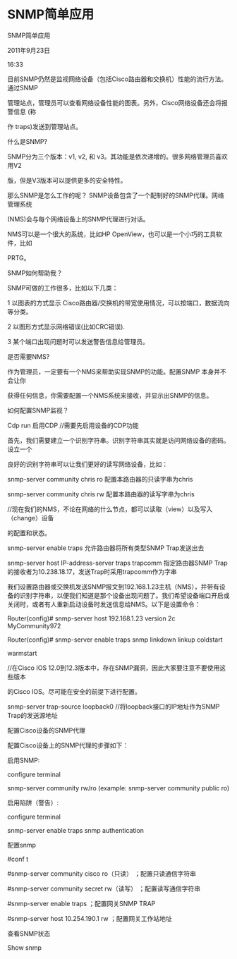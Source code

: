 # SNMP简单应用

SNMP简单应用

2011年9月23日

16:33

目前SNMP仍然是监视网络设备（包括Cisco路由器和交换机）性能的流行方法。通过SNMP

管理站点，管理员可以查看网络设备性能的图表。另外，Cisco网络设备还会将报警信息 (称

作 traps)发送到管理站点。

什么是SNMP?

SNMP分为三个版本：v1, v2, 和 v3。其功能是依次递增的。很多网络管理员喜欢用V2

版，但是V3版本可以提供更多的安全特性。

那么SNMP是怎么工作的呢？ SNMP设备包含了一个配制好的SNMP代理。网络管理系统

(NMS)会与每个网络设备上的SNMP代理进行对话。

NMS可以是一个很大的系统，比如HP OpenView，也可以是一个小巧的工具软件，比如

PRTG。

SNMP如何帮助我？

SNMP可做的工作很多，比如以下几类：

1 以图表的方式显示 Cisco路由器/交换机的带宽使用情况，可以按端口，数据流向等分类。

2 以图形方式显示网络错误(比如CRC错误).

3 某个端口出现问题时可以发送警告信息给管理员。

是否需要NMS?

作为管理员，一定要有一个NMS来帮助实现SNMP的功能。配置SNMP 本身并不会让你

获得任何信息，你需要配置一个NMS系统来接收，并显示出SNMP的信息。

如何配置SNMP监视？

Cdp run 启用CDP //需要先启用设备的CDP功能

首先，我们需要建立一个识别字符串。识别字符串其实就是访问网络设备的密码。设立一个

良好的识别字符串可以让我们更好的读写网络设备，比如：

snmp-server community chris ro 配置本路由器的只读字串为chris

snmp-server community chris rw 配置本路由器的读写字串为chris

//现在我们的NMS，不论在网络的什么节点，都可以读取（view）以及写入（change）设备

的配置和状态。

snmp-server enable traps 允许路由器将所有类型SNMP Trap发送出去

snmp-server host IP-address-server traps trapcomm 指定路由器SNMP Trap的接收者为10.238.18.17，发送Trap时采用trapcomm作为字串

我们设置路由器或交换机发送SNMP报文到192.168.1.23主机（NMS），并带有设备的识别字符串，以便我们知道是那个设备出现问题了。我们希望设备端口开启或关闭时，或者有人重新启动设备时发送信息给NMS。以下是设置命令：

Router(config)# snmp-server host 192.168.1.23 version 2c MyCommunity972

Router(config)# snmp-server enable traps snmp linkdown linkup coldstart

warmstart

//在Cisco IOS 12.0到12.3版本中，存在SNMP漏洞，因此大家要注意不要使用这些版本

的Cisco IOS。尽可能在安全的前提下进行配置。

snmp-server trap-source loopback0 //将loopback接口的IP地址作为SNMP Trap的发送源地址

配置Cisco设备的SNMP代理

配置Cisco设备上的SNMP代理的步骤如下：

启用SNMP:

configure terminal

snmp-server community rw/ro (example: snmp-server community public ro)

启用陷阱（警告）:

configure terminal

snmp-server enable traps snmp authentication

配置snmp

#conf t

#snmp-server community cisco ro（只读） ；配置只读通信字符串

#snmp-server community secret rw（读写） ；配置读写通信字符串

#snmp-server enable traps ；配置网关SNMP TRAP

#snmp-server host 10.254.190.1 rw ；配置网关工作站地址

查看SNMP状态

Show snmp